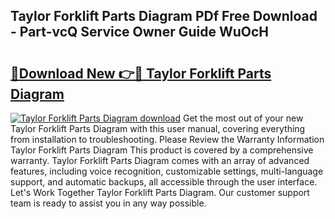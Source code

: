 ## Taylor Forklift Parts Diagram PDf Free Download - Part-vcQ Service Owner Guide WuOcH

# <h2><a href="http://dfmiy7.blite.top/?on=Taylor+Forklift+Parts+Diagram">🔗Download New 👉🔴 Taylor Forklift Parts Diagram</a></h2>

[![Taylor Forklift Parts Diagram download](https://i.imgur.com/lujVjoI.png)](http://dfmiy7.blite.top/?on=Taylor+Forklift+Parts+Diagram)
Get the most out of your new Taylor Forklift Parts Diagram with this user manual, covering everything from installation to troubleshooting. Please Review the Warranty Information Taylor Forklift Parts Diagram This product is covered by a comprehensive warranty. Taylor Forklift Parts Diagram comes with an array of advanced features, including voice recognition, customizable settings, multi-language support, and automatic backups, all accessible through the user interface. Let's Work Together Taylor Forklift Parts Diagram. Our customer support team is ready to assist you in any way possible.
